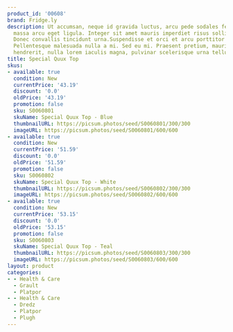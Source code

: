 ```yaml
---
product_id: '00608'
brand: Fridge.ly
description: Ut accumsan, neque id gravida luctus, arcu pede sodales felis, vel blandit
  massa arcu eget ligula. Integer sit amet mauris imperdiet risus sollicitudin rutrum.
  Donec convallis tincidunt urna.Suspendisse et orci et arcu porttitor pellentesque.
  Pellentesque malesuada nulla a mi. Sed eu mi. Praesent pretium, mauris sed fermentum
  hendrerit, nulla lorem iaculis magna, pulvinar scelerisque urna tellus a justo.
title: Special Quux Top
skus:
- available: true
  condition: New
  currentPrice: '43.19'
  discount: '0.0'
  oldPrice: '43.19'
  promotion: false
  sku: S0060801
  skuName: Special Quux Top - Blue
  thumbnailURL: https://picsum.photos/seed/S0060801/300/300
  imageURL: https://picsum.photos/seed/S0060801/600/600
- available: true
  condition: New
  currentPrice: '51.59'
  discount: '0.0'
  oldPrice: '51.59'
  promotion: false
  sku: S0060802
  skuName: Special Quux Top - White
  thumbnailURL: https://picsum.photos/seed/S0060802/300/300
  imageURL: https://picsum.photos/seed/S0060802/600/600
- available: true
  condition: New
  currentPrice: '53.15'
  discount: '0.0'
  oldPrice: '53.15'
  promotion: false
  sku: S0060803
  skuName: Special Quux Top - Teal
  thumbnailURL: https://picsum.photos/seed/S0060803/300/300
  imageURL: https://picsum.photos/seed/S0060803/600/600
layout: product
categories:
- - Health & Care
  - Grault
  - Platpor
- - Health & Care
  - Dredz
  - Platpor
  - Plugh
---
```

